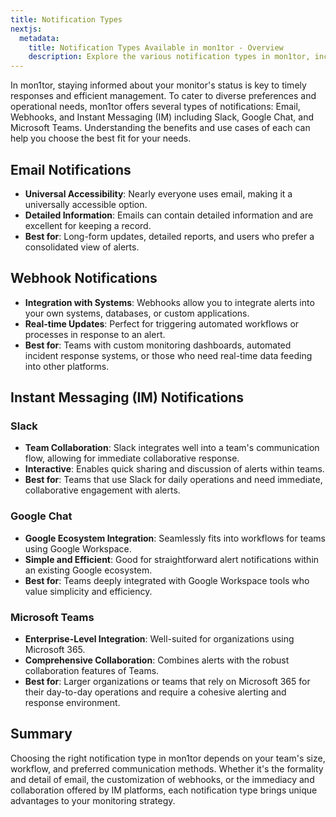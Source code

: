 ```yaml
---
title: Notification Types
nextjs:
  metadata:
    title: Notification Types Available in mon1tor - Overview
    description: Explore the various notification types in mon1tor, including email, webhooks, and IM, and understand when to use each.
---
```


In mon1tor, staying informed about your monitor's status is key to timely responses and efficient management. To cater to diverse preferences and operational needs, mon1tor offers several types of notifications: Email, Webhooks, and Instant Messaging (IM) including Slack, Google Chat, and Microsoft Teams. Understanding the benefits and use cases of each can help you choose the best fit for your needs.

## Email Notifications

- **Universal Accessibility**: Nearly everyone uses email, making it a universally accessible option.
- **Detailed Information**: Emails can contain detailed information and are excellent for keeping a record.
- **Best for**: Long-form updates, detailed reports, and users who prefer a consolidated view of alerts.

## Webhook Notifications

- **Integration with Systems**: Webhooks allow you to integrate alerts into your own systems, databases, or custom applications.
- **Real-time Updates**: Perfect for triggering automated workflows or processes in response to an alert.
- **Best for**: Teams with custom monitoring dashboards, automated incident response systems, or those who need real-time data feeding into other platforms.

## Instant Messaging (IM) Notifications

### Slack

- **Team Collaboration**: Slack integrates well into a team's communication flow, allowing for immediate collaborative response.
- **Interactive**: Enables quick sharing and discussion of alerts within teams.
- **Best for**: Teams that use Slack for daily operations and need immediate, collaborative engagement with alerts.

### Google Chat

- **Google Ecosystem Integration**: Seamlessly fits into workflows for teams using Google Workspace.
- **Simple and Efficient**: Good for straightforward alert notifications within an existing Google ecosystem.
- **Best for**: Teams deeply integrated with Google Workspace tools who value simplicity and efficiency.

### Microsoft Teams

- **Enterprise-Level Integration**: Well-suited for organizations using Microsoft 365.
- **Comprehensive Collaboration**: Combines alerts with the robust collaboration features of Teams.
- **Best for**: Larger organizations or teams that rely on Microsoft 365 for their day-to-day operations and require a cohesive alerting and response environment.

## Summary

Choosing the right notification type in mon1tor depends on your team's size, workflow, and preferred communication methods. Whether it's the formality and detail of email, the customization of webhooks, or the immediacy and collaboration offered by IM platforms, each notification type brings unique advantages to your monitoring strategy.
